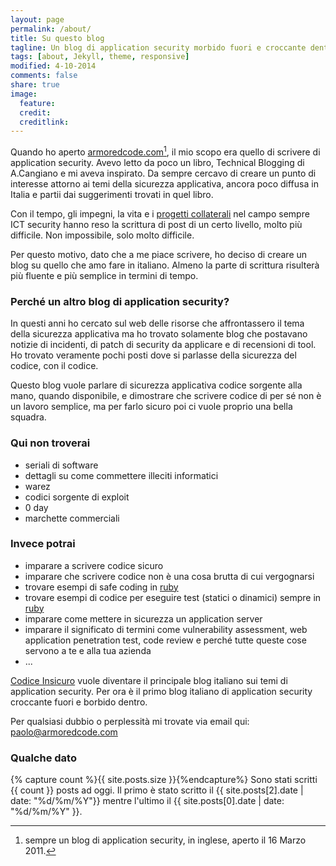```yaml
---
layout: page
permalink: /about/
title: Su questo blog
tagline: Un blog di application security morbido fuori e croccante dentro
tags: [about, Jekyll, theme, responsive]
modified: 4-10-2014
comments: false
share: true
image:
  feature:
  credit:
  creditlink:
---
```


Quando ho aperto [armoredcode.com](http://armoredcode.com)[^1], il mio scopo
era quello di scrivere di application security.
Avevo letto da poco un libro, Technical Blogging di A.Cangiano e mi aveva
inspirato. Da sempre cercavo di creare un punto di interesse attorno ai temi
della sicurezza applicativa, ancora poco diffusa in Italia e partii dai
suggerimenti trovati in quel libro.

Con il tempo, gli impegni, la vita e i [progetti
collaterali](http://dawn.codesake.com) nel campo sempre ICT security hanno reso
la scrittura di post di un certo livello, molto più difficile. Non impossibile,
solo molto difficile.

Per questo motivo, dato che a me piace scrivere, ho deciso di creare un blog su
quello che amo fare in italiano. Almeno la parte di scrittura risulterà più
fluente e più semplice in termini di tempo.

### Perché un altro blog di application security?

In questi anni ho cercato sul web delle risorse che affrontassero il tema della
sicurezza applicativa ma ho trovato solamente blog che postavano notizie di
incidenti, di patch di security da applicare e di recensioni di tool. Ho
trovato veramente pochi posti dove si parlasse della sicurezza del codice, con
il codice.

Questo blog vuole parlare di sicurezza applicativa codice sorgente alla mano,
quando disponibile, e dimostrare che scrivere codice di per sé non è un lavoro
semplice, ma per farlo sicuro poi ci vuole proprio una bella squadra.

### Qui non troverai

* seriali di software
* dettagli su come commettere illeciti informatici
* warez
* codici sorgente di exploit
* 0 day
* marchette commerciali

### Invece potrai

* imparare a scrivere codice sicuro
* imparare che scrivere codice non è una cosa brutta di cui vergognarsi
* trovare esempi di safe coding in [ruby](http://ruby-lang.org/en) 
* trovare esempi di codice per eseguire test (statici o dinamici) sempre in
  [ruby](http://ruby-lang.org/en) 
* imparare come mettere in sicurezza un application server
* imparare il significato di termini come vulnerability assessment, web
  application penetration test, code review e perché tutte queste cose servono a
  te e alla tua azienda
* ...

[Codice Insicuro]({{site.root}}) vuole diventare il principale blog italiano sui temi di
application security. Per ora è il primo blog italiano di application security
croccante fuori e borbido dentro.

Per qualsiasi dubbio o perplessità mi trovate via email qui:
[paolo@armoredcode.com](mailto:paolo@armoredcode.com)

### Qualche dato

{% capture count %}{{ site.posts.size }}{%endcapture%}
Sono stati scritti {{ count }} posts ad oggi. Il primo è stato scritto il {{ site.posts[2].date | date: "%d/%m/%Y"}} mentre l'ultimo il {{ site.posts[0].date | date: "%d/%m/%Y" }}.


[^1]: sempre un blog di application security, in inglese, aperto il 16 Marzo 2011.
